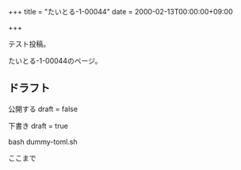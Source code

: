 +++
title = "たいとる-1-00044"
date = 2000-02-13T00:00:00+09:00

+++

テスト投稿。

たいとる-1-00044のページ。


## ドラフト

公開する
draft = false

下書き
draft = true

bash dummy-toml.sh

ここまで
